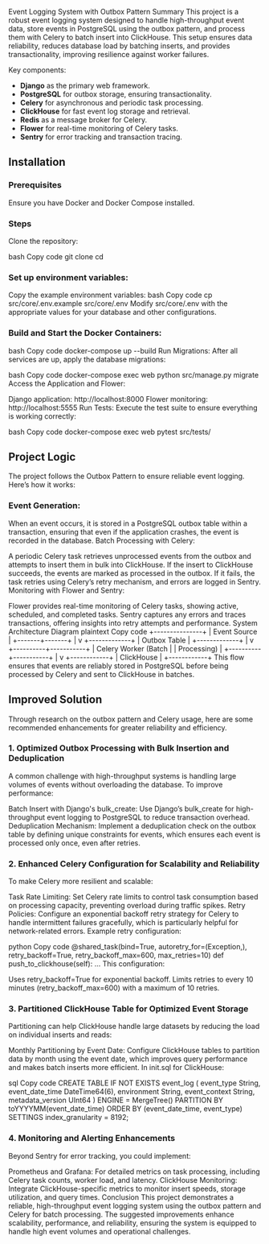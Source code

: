  Event Logging System with Outbox Pattern Summary
This project is a robust event logging system designed to handle high-throughput event data, store events in PostgreSQL using the outbox pattern, and process them with Celery to batch insert into ClickHouse. This setup ensures data reliability, reduces database load by batching inserts, and provides transactionality, improving resilience against worker failures.

Key components:

- **Django** as the primary web framework.
- **PostgreSQL** for outbox storage, ensuring transactionality.
- **Celery** for asynchronous and periodic task processing.
- **ClickHouse** for fast event log storage and retrieval.
- **Redis** as a message broker for Celery.
- **Flower** for real-time monitoring of Celery tasks.
- **Sentry** for error tracking and transaction tracing.

## Installation
### Prerequisites
Ensure you have Docker and Docker Compose installed.

### Steps
Clone the repository:

bash
Copy code
git clone <repository-url>
cd <repository-folder>
### Set up environment variables:

Copy the example environment variables:
bash
Copy code
cp src/core/.env.example src/core/.env
Modify src/core/.env with the appropriate values for your database and other configurations.
### Build and Start the Docker Containers:

bash
Copy code
docker-compose up --build
Run Migrations: After all services are up, apply the database migrations:

bash
Copy code
docker-compose exec web python src/manage.py migrate
Access the Application and Flower:

Django application: http://localhost:8000
Flower monitoring: http://localhost:5555
Run Tests: Execute the test suite to ensure everything is working correctly:

bash
Copy code
docker-compose exec web pytest src/tests/
## Project Logic
The project follows the Outbox Pattern to ensure reliable event logging. Here’s how it works:

### Event Generation:

When an event occurs, it is stored in a PostgreSQL outbox table within a transaction, ensuring that even if the application crashes, the event is recorded in the database.
Batch Processing with Celery:

A periodic Celery task retrieves unprocessed events from the outbox and attempts to insert them in bulk into ClickHouse.
If the insert to ClickHouse succeeds, the events are marked as processed in the outbox.
If it fails, the task retries using Celery’s retry mechanism, and errors are logged in Sentry.
Monitoring with Flower and Sentry:

Flower provides real-time monitoring of Celery tasks, showing active, scheduled, and completed tasks.
Sentry captures any errors and traces transactions, offering insights into retry attempts and performance.
System Architecture Diagram
plaintext
Copy code
                    +---------------+
                    |  Event Source |
                    +-------+-------+
                            |
                            v
                     +-------------+
                     | Outbox Table |
                     +-------------+
                            |
                            v
                 +----------+-----------+
                 | Celery Worker (Batch |
                 | Processing)          |
                 +----------+-----------+
                            |
                            v
                      +------------+
                      | ClickHouse  |
                      +------------+
This flow ensures that events are reliably stored in PostgreSQL before being processed by Celery and sent to ClickHouse in batches.

## Improved Solution
Through research on the outbox pattern and Celery usage, here are some recommended enhancements for greater reliability and efficiency.

### 1. Optimized Outbox Processing with Bulk Insertion and Deduplication
A common challenge with high-throughput systems is handling large volumes of events without overloading the database. To improve performance:

Batch Insert with Django's bulk_create: Use Django’s bulk_create for high-throughput event logging to PostgreSQL to reduce transaction overhead.
Deduplication Mechanism: Implement a deduplication check on the outbox table by defining unique constraints for events, which ensures each event is processed only once, even after retries.
### 2. Enhanced Celery Configuration for Scalability and Reliability
To make Celery more resilient and scalable:

Task Rate Limiting: Set Celery rate limits to control task consumption based on processing capacity, preventing overload during traffic spikes.
Retry Policies: Configure an exponential backoff retry strategy for Celery to handle intermittent failures gracefully, which is particularly helpful for network-related errors.
Example retry configuration:

python
Copy code
@shared_task(bind=True, autoretry_for=(Exception,), retry_backoff=True, retry_backoff_max=600, max_retries=10)
def push_to_clickhouse(self):
    ...
This configuration:

Uses retry_backoff=True for exponential backoff.
Limits retries to every 10 minutes (retry_backoff_max=600) with a maximum of 10 retries.
### 3. Partitioned ClickHouse Table for Optimized Event Storage
Partitioning can help ClickHouse handle large datasets by reducing the load on individual inserts and reads:

Monthly Partitioning by Event Date: Configure ClickHouse tables to partition data by month using the event date, which improves query performance and makes batch inserts more efficient.
In init.sql for ClickHouse:

sql
Copy code
CREATE TABLE IF NOT EXISTS event_log
(
    event_type String,
    event_date_time DateTime64(6),
    environment String,
    event_context String,
    metadata_version UInt64
)
ENGINE = MergeTree()
PARTITION BY toYYYYMM(event_date_time)
ORDER BY (event_date_time, event_type)
SETTINGS index_granularity = 8192;
### 4. Monitoring and Alerting Enhancements
Beyond Sentry for error tracking, you could implement:

Prometheus and Grafana: For detailed metrics on task processing, including Celery task counts, worker load, and latency.
ClickHouse Monitoring: Integrate ClickHouse-specific metrics to monitor insert speeds, storage utilization, and query times.
Conclusion
This project demonstrates a reliable, high-throughput event logging system using the outbox pattern and Celery for batch processing. The suggested improvements enhance scalability, performance, and reliability, ensuring the system is equipped to handle high event volumes and operational challenges.

